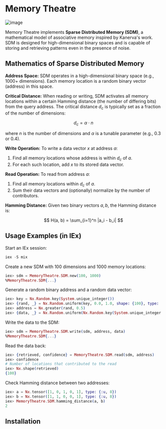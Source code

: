 # Memory Theatre

![image](https://github.com/user-attachments/assets/e87bdd4a-6334-4dd1-a85d-f3253fa50f24)

Memory Theatre implements **Sparse Distributed Memory (SDM)**, a mathematical model of associative memory inspired by Kanerva's work. SDM is designed for high-dimensional binary spaces and is capable of storing and retrieving patterns even in the presence of noise.

## Mathematics of Sparse Distributed Memory

**Address Space:**
SDM operates in a high-dimensional binary space (e.g., 1000+ dimensions). Each memory location is a random binary vector (address) in this space.

**Critical Distance:**
When reading or writing, SDM activates all memory locations within a certain Hamming distance (the number of differing bits) from the query address. The critical distance $d_c$ is typically set as a fraction of the number of dimensions:

$$
d_c = \alpha \cdot n
$$

where $n$ is the number of dimensions and $\alpha$ is a tunable parameter (e.g., 0.3 or 0.4).

**Write Operation:**
To write a data vector $x$ at address $a$:
1. Find all memory locations whose address is within $d_c$ of $a$.
2. For each such location, add $x$ to its stored data vector.

**Read Operation:**
To read from address $a$:
1. Find all memory locations within $d_c$ of $a$.
2. Sum their data vectors and (optionally) normalize by the number of contributors.

**Hamming Distance:**
Given two binary vectors $a, b$, the Hamming distance is:

$$
H(a, b) = \sum_{i=1}^n |a_i - b_i|
$$

## Usage Examples (in IEx)

Start an IEx session:

```elixir
iex -S mix
```

Create a new SDM with 100 dimensions and 1000 memory locations:

```elixir
iex> sdm = MemoryTheatre.SDM.new(100, 1000)
%MemoryTheatre.SDM{...}
```

Generate a random binary address and a random data vector:

```elixir
iex> key = Nx.Random.key(System.unique_integer())
iex> {rand, _} = Nx.Random.uniform(key, 0.0, 1.0, shape: {100}, type: :f32)
iex> address = Nx.greater(rand, 0.5)
iex> {data, _} = Nx.Random.uniform(Nx.Random.key(System.unique_integer()), 0.0, 1.0, shape: {100}, type: :f32)
```

Write the data to the SDM:

```elixir
iex> sdm = MemoryTheatre.SDM.write(sdm, address, data)
%MemoryTheatre.SDM{...}
```

Read the data back:

```elixir
iex> {retrieved, confidence} = MemoryTheatre.SDM.read(sdm, address)
iex> confidence
# Number of locations that contributed to the read
iex> Nx.shape(retrieved)
{100}
```

Check Hamming distance between two addresses:

```elixir
iex> a = Nx.tensor([1, 0, 1, 0, 1], type: {:u, 8})
iex> b = Nx.tensor([1, 1, 0, 0, 1], type: {:u, 8})
iex> MemoryTheatre.SDM.hamming_distance(a, b)
2
```

## Installation

<!-- If [available in Hex](https://hex.pm/docs/publish), the package can be installed
by adding `memory_theatre` to your list of dependencies in `mix.exs`:

```elixir
def deps do
  [
    {:memory_theatre, "~> 0.1.0"}
  ]
end
```

Documentation can be generated with [ExDoc](https://github.com/elixir-lang/ex_doc)
and published on [HexDocs](https://hexdocs.pm). Once published, the docs can
be found at <https://hexdocs.pm/memory_theatre>.
 -->
